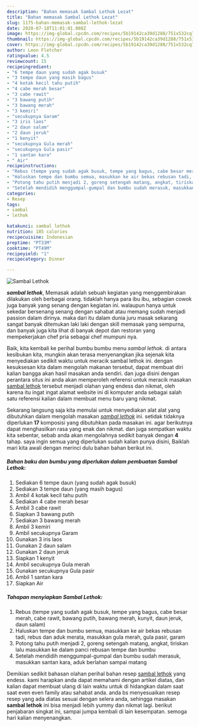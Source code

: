 ```yaml
---
description: "Bahan memasak Sambal Lethok Lezat"
title: "Bahan memasak Sambal Lethok Lezat"
slug: 1175-bahan-memasak-sambal-lethok-lezat
date: 2020-07-18T11:01:01.008Z
image: https://img-global.cpcdn.com/recipes/5b19142ca39d1288/751x532cq70/sambal-lethok-foto-resep-utama.jpg
thumbnail: https://img-global.cpcdn.com/recipes/5b19142ca39d1288/751x532cq70/sambal-lethok-foto-resep-utama.jpg
cover: https://img-global.cpcdn.com/recipes/5b19142ca39d1288/751x532cq70/sambal-lethok-foto-resep-utama.jpg
author: Leon Fletcher
ratingvalue: 4.5
reviewcount: 15
recipeingredient:
- "6 tempe daun yang sudah agak busuk"
- "3 tempe daun yang masih bagus"
- "4 kotak kecil tahu putih"
- "4 cabe merah besar"
- "3 cabe rawit"
- "3 bawang putih"
- "3 bawang merah"
- "3 kemiri"
- "secukupnya Garam"
- "3 iris laos"
- "2 daun salam"
- "2 daun jeruk"
- "1 kenyit"
- "secukupnya Gula merah"
- "secukupnya Gula pasir"
- "1 santan kara"
- " Air"
recipeinstructions:
- "Rebus (tempe yang sudah agak busuk, tempe yang bagus, cabe besar merah, cabe rawit, bawang putih, bawang merah, kunyit, daun jeruk, daun salam)"
- "Haluskan tempe dan bumbu semua, masukkan ke air bekas rebusan tadi, rebus dan aduk merata, masukkan gula merah, gula pasir, garam"
- "Potong tahu putih menjadi 2, goreng setengah matang, angkat, tiriskan lalu masukkan ke dalam panci rebusan tempe dan bumbu"
- "Setelah mendidih menggumpal-gumpal dan bumbu sudah merasuk, masukkan santan kara, aduk berlahan sampai matang"
categories:
- Resep
tags:
- sambal
- lethok

katakunci: sambal lethok 
nutrition: 185 calories
recipecuisine: Indonesian
preptime: "PT33M"
cooktime: "PT49M"
recipeyield: "1"
recipecategory: Dinner

---
```



![Sambal Lethok](https://img-global.cpcdn.com/recipes/5b19142ca39d1288/751x532cq70/sambal-lethok-foto-resep-utama.jpg)

<b><i>sambal lethok</i></b>, Memasak adalah sebuah kegiatan yang menggembirakan dilakukan oleh berbagai orang. tidaklah hanya para ibu ibu, sebagian cowok juga banyak yang senang dengan kegiatan ini. walaupun hanya untuk sekedar bersenang senang dengan sahabat atau memang sudah menjadi passion dalam dirinya. maka dari itu dalam dunia juru masak sekarang sangat banyak ditemukan laki laki dengan skill memasak yang sempurna, dan banyak juga kita lihat di banyak depot dan restoran yang mempekerjakan chef pria sebagai chef mumpuni nya.

Baik, kita kembali ke perihal bumbu bumbu menu <i>sambal lethok</i>. di antara kesibukan kita, mungkin akan terasa menyenangkan jika sejenak kita menyediakan sedikit waktu untuk meracik sambal lethok ini. dengan kesuksesan kita dalam mengolah makanan tersebut, dapat membuat diri kalian bangga akan hasil masakan anda sendiri. dan juga disini dengan perantara situs ini anda akan memperoleh referensi untuk meracik masakan <u>sambal lethok</u> tersebut menjadi olahan yang endess dan nikmat, oleh karena itu ingat ingat alamat website ini di komputer anda sebagai salah satu referensi kalian dalam membuat menu baru yang nikmat.




Sekarang langsung saja kita memulai untuk menyediakan alat alat yang dibutuhkan dalam mengolah masakan <u><i>sambal lethok</i></u> ini. setidak tidaknya diperlukan <b>17</b> komposisi yang dibutuhkan pada masakan ini. agar berikutnya dapat menghasilkan rasa yang enak dan nikmat. dan juga sempatkan waktu kita sebentar, sebab anda akan mengolahnya sedikit banyak dengan <b>4</b> tahap. saya ingin semua yang diperlukan sudah kalian punya disini, Baiklah mari kita awali dengan merinci dulu bahan bahan berikut ini.

<!--inarticleads1-->

##### Bahan baku dan bumbu yang diperlukan dalam pembuatan Sambal Lethok:

1. Sediakan 6 tempe daun (yang sudah agak busuk)
1. Sediakan 3 tempe daun (yang masih bagus)
1. Ambil 4 kotak kecil tahu putih
1. Sediakan 4 cabe merah besar
1. Ambil 3 cabe rawit
1. Siapkan 3 bawang putih
1. Sediakan 3 bawang merah
1. Ambil 3 kemiri
1. Ambil secukupnya Garam
1. Gunakan 3 iris laos
1. Gunakan 2 daun salam
1. Gunakan 2 daun jeruk
1. Siapkan 1 kenyit
1. Ambil secukupnya Gula merah
1. Gunakan secukupnya Gula pasir
1. Ambil 1 santan kara
1. Siapkan  Air




<!--inarticleads2-->

##### Tahapan menyiapkan Sambal Lethok:

1. Rebus (tempe yang sudah agak busuk, tempe yang bagus, cabe besar merah, cabe rawit, bawang putih, bawang merah, kunyit, daun jeruk, daun salam)
1. Haluskan tempe dan bumbu semua, masukkan ke air bekas rebusan tadi, rebus dan aduk merata, masukkan gula merah, gula pasir, garam
1. Potong tahu putih menjadi 2, goreng setengah matang, angkat, tiriskan lalu masukkan ke dalam panci rebusan tempe dan bumbu
1. Setelah mendidih menggumpal-gumpal dan bumbu sudah merasuk, masukkan santan kara, aduk berlahan sampai matang




Demikian sedikit bahasan olahan perihal bahan resep <u>sambal lethok</u> yang endess. kami harapkan anda dapat memahami dengan artikel diatas, dan kalian dapat membuat ulang di lain waktu untuk di hidangkan dalam saat saat even even family atau sahabat anda. anda bs menyesuaikan resep resep yang ada diatas sesuai dengan selera anda, sehingga masakan <b>sambal lethok</b> ini bisa menjadi lebih yummy dan nikmat lagi. berikut penjabaran singkat ini, sampai jumpa kembali di lain kesempatan. semoga hari kalian menyenangkan.
